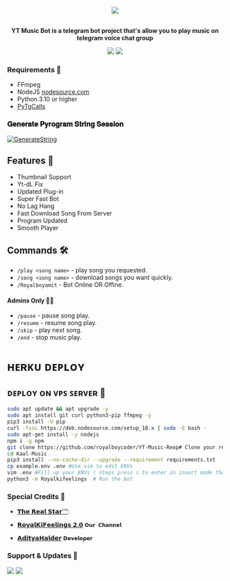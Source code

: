 <p align="center"><a href="https://t.me/royalkifeelings"><img src="https://graph.org/file/411109bb0a5aeedb05062.jpg"></a></p>
<p align="center">
    <br><b>YT Music Bot is a telegram bot project that's allow you to play music on telegram voice chat group</b><br>
</p>
<p align="center">
    <a href="https://www.python.org/" alt="made-with-python"> <img src="https://img.shields.io/badge/Made%20with-Python-black.svg?style=flat-round&logo=python&logoColor=black&color=white" /></a>
    <a href="https://github.com/royalboycoder" alt="Developed by"> <img src="https://img.shields.io/badge/Developed by%3F-𝐓ɦє_𝐑єαℓ_𝐒ƭαɾ'™-black.svg?style=flat-round" /></a>
</p>

<h3>Requirements 📝</h3>

- FFmpeg
- NodeJS [nodesource.com](https://nodesource.com/)
- Python 3.10 or higher
- [PyTgCalls](https://github.com/pytgcalls/pytgcalls)

### 𝐆𝐞𝐧𝐞𝐫𝐚𝐭𝐞 𝐏𝐲𝐫𝐨𝐠𝐫𝐚𝐦 𝐒𝐭𝐫𝐢𝐧𝐠 𝐒𝐞𝐬𝐬𝐢𝐨𝐧

[![GenerateString](https://img.shields.io/badge/repl.it-generateString-yellowgreen)](https://replit.com/@AdityaHalder/PyrogramStringSession)
## Features 🔮

- Thumbnail Support
- Yt-dL Fix
- Updated Plug-in
- Super Fast Bot
- No Lag Hang
- Fast Download Song From Server
- Program Updated
- Smooth Player

## Commands 🛠

- `/play <song name>` - play song you requested.  
- `/song <song name>` - download songs you want quickly. 
- `/Royalboyamit` - Bot Online OR Offine. 

#### Admins Only 👷‍♂️
- `/pause` - pause song play. 
- `/resume` - resume song play. 
- `/skip` - play next song. 
- `/end` - stop music play. 

# ʜᴇʀᴋᴜ ᴅᴇᴘʟᴏʏ
</h3>
<p align="center"><a href="https://dashboard.heroku.com/new?template=https://github.com/DLEGENDOP/DYT-Music-Repo> <img src="https://img.shields.io/badge/Deploy%20On%20Heroku-black?style=for-the-badge&logo=heroku" width="220" height="38.45"/></a></p>


## ᴅᴇᴘʟᴏʏ ᴏɴ ᴠᴘꜱ ꜱᴇʀᴠᴇʀ 📡

```sh
sudo apt update && apt upgrade -y
sudo apt install git curl python3-pip ffmpeg -y
pip3 install -U pip
curl -fssL https://deb.nodesource.com/setup_18.x | sudo -E bash -
sudo apt-get install -y nodejs
npm i -g npm
git clone https://github.com/royalboycoder/YT-Music-Reop# Clone your repo.
cd Kaal-Music
pip3 install --no-cache-dir --upgrade --requirement requirements.txt
cp example.env .env #Use vim to edit ENVs
vim .env #Fill up your ENVs ( Steps press i to enter in insert mode then edit the file. Press Esc to exit the editing mode then type :wq! and press Enter key to save the file.)
python3 -m Royalkifeelings  # Run the bot
```

### Special Credits 💖
- [𝗧𝗵𝗲 𝗥𝗲𝗮𝗹 𝗦𝘁𝗮𝗿'™](https://github.com/Royal_boy_amit): 

- [𝗥𝗼𝘆𝗮𝗹𝗞𝗶𝗙𝗲𝗲𝗹𝗶𝗻𝗴𝘀 𝟮.𝟬](https://t.me/royalkifeelings_12) `𝗢𝘂𝗿 𝗖𝗵𝗮𝗻𝗻𝗲𝗹`

- [𝗔𝗱𝗶𝘁𝘆𝗮𝗛𝗮𝗹𝗱𝗲𝗿](https://t.me/AdityaHalder) `𝗗𝗲𝘃𝗲𝗹𝗼𝗽𝗲𝗿`

### Support & Updates 🎑
<a href="https://t.me/royalkifeelings"><img src="https://img.shields.io/badge/Join-Group%20Support-black.svg?style=for-the-badge&logo=Telegram"></a> <a href="https://t.me/royalkifeelings_12"><img src="https://img.shields.io/badge/Join-Updates%20Channel-black.svg?style=for-the-badge&logo=Telegram"></a>
